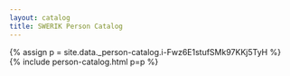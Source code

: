 ```yaml
---
layout: catalog
title: SWERIK Person Catalog
---
```

{% assign p = site.data._person-catalog.i-Fwz6E1stufSMk97KKj5TyH %}
{% include person-catalog.html p=p %}

